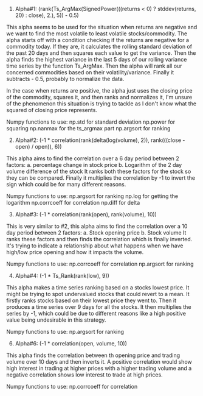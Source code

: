 1. Alpha#1: (rank(Ts_ArgMax(SignedPower(((returns < 0) ? stddev(returns, 20) : close), 2.), 5)) - 0.5)

This alpha seems to be used for the situation when returns are negative and we want to find the most volatile to least volatile stocks/commodity. The alpha starts off with a condition checking if the returns are negative for a commodity today. If they are, it calculates the rolling standard deviation of the past 20 days and then squares each value to get the variance. Then the alpha finds the highest variance in the last 5 days of our rolling variance time series by the function Ts_ArgMax. Then the alpha will rank all our concerned commodities based on their volatility/variance. Finally it subtracts - 0.5, probably to normalize the data.

In the case when returns are positive, the alpha just uses the closing price of the commodity, squares it, and then ranks and normalizes it, I'm unsure of the phenomenon this situation is trying to tackle as I don't know what the squared of closing price represents.

Numpy functions to use: 
np.std for standard deviation
np.power for squaring
np.nanmax for the ts_argmax part
np.argsort for ranking

2. Alpha#2: (-1 * correlation(rank(delta(log(volume), 2)), rank(((close - open) / open)), 6)) 

This alpha aims to find the correlation over a 6 day period between 2 factors:
a. percentage change in stock price
b. Logarithm of the 2 day volume difference of the stock
It ranks both these factors for the stock so they can be compared. Finally it multiplies the correlation by -1 to invert the sign which could be for many different reasons.

Numpy functions to use: 
np.argsort for ranking
np.log for getting the logarithm
np.corrcoeff for correlation
np.diff for delta


3. Alpha#3: (-1 * correlation(rank(open), rank(volume), 10))

This is very similar to #2, this alpha aims to find the correlation over a 10 day period between 2 factors:
a. Stock opening price
b. Stock volume
It ranks these factors and then finds the correlation which is finally inverted. It's trying to indicate a relationship about what happens when we have high/low price opening and how it impacts the volume.

Numpy functions to use: 
np.corrcoeff for correlation
np.argsort for ranking


4. Alpha#4: (-1 * Ts_Rank(rank(low), 9)) 

This alpha makes a time series ranking based on a stocks lowest price. It might be trying to spot undervalued stocks that could revert to a mean.
It firstly ranks stocks based on their lowest price they went to. Then it produces a time series over 9 days for all the stocks. It then multiplies the series by -1, which could be due to different reasons like a high positive value being undesirable in this strategy.

Numpy functions to use: 
np.argsort for ranking

6. Alpha#6: (-1 * correlation(open, volume, 10)) 

This alpha finds the correlation between th opening price and trading volume over 10 days and then inverts it. A positive correlation would show high interest in trading at higher prices with a higher trading volume and a negative correlation shows low interest to trade at high prices.

Numpy functions to use: 
np.corrcoeff for correlation

